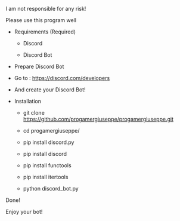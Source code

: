 I am not responsible for any risk!

Please use this program well

- Requirements (Required)

  - Discord

  - Discord Bot

- Prepare Discord Bot

 - Go to : https://discord.com/developers

 - And create your Discord Bot!

- Installation
  
  - git clone https://github.com/progamergiuseppe/progamergiuseppe.git

  - cd progamergiuseppe/

  - pip install discord.py

  - pip install discord

  - pip install functools

  - pip install itertools

  - python discord_bot.py

Done!

Enjoy your bot!

